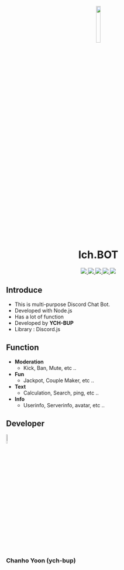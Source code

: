 <div align="center">
    <img src="https://cdn.discordapp.com/attachments/780715659901796352/796712059659091998/Fotoram.io_1.png" height="16%" width="16%">
    <h1>Ich.BOT</h1>
    <p>
        <a href="">
            <img src="https://img.shields.io/github/stars/ych-bup/Ich.BOT?style=flat-square&logo=github">
        </a>        
        <a href="">
            <img src="https://img.shields.io/github/forks/ych-bup/Ich.BOT?stlye=flat-square&logo=github">
        </a>
        <a href="">
            <img src="https://img.shields.io/github/watchers/ych-bup/Ich.BOT?style=flat-square&logo=github">
        </a>
        <a href="">
            <img src="https://img.shields.io/bitbucket/issues/ych-bup/Ich.BOT?style=flat-square&logo=appveyor">
        </a>
        <a href="">
            <img src="https://img.shields.io/github/license/ych-bup/Ich.BOT?style=flat-square&logo=appveyor">
        </a>
    </p>
</div>

## Introduce

- This is multi-purpose Discord Chat Bot.
- Developed with Node.js
- Has a lot of function
- Developed by **YCH-BUP**
- Library : Discord.js

## Function

- **Moderation**
    * Kick, Ban, Mute, etc ..
- **Fun**
    * Jackpot, Couple Maker, etc ..
- **Text**
    * Calculation, Search, ping, etc ..
- **Info**
    * Userinfo, Serverinfo, avatar, etc ..

## Developer

<div align="left">
    <p>
        <img src="https://images-ext-2.discordapp.net/external/ZeNU7OTsjrcFlY_Cbe1plfLI4QmZW1CErPlZJgiiAas/%3Fsize%3D1024/https/cdn.discordapp.com/avatars/602011789408075777/b78b9e350f53ec13ab899a1e8a6bdfe7.png?width=502&height=502" width="8%" height="8%">
        <h3>Chanho Yoon (ych-bup)</h3>
    </p>
</div>